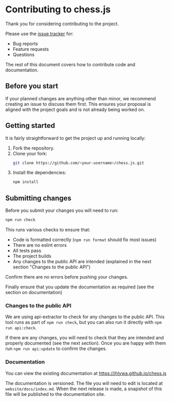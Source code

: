 # Contributing to chess.js

Thank you for considering contributing to the project.

Please use the [issue tracker](https://github.com/jhlywa/chess.js/issues) for:

- Bug reports
- Feature requests
- Questions

The rest of this document covers how to contribute code and documentation.

## Before you start

If your planned changes are anything other than minor, we recommend creating an
issue to discuss them first. This ensures your proposal is aligned with the
project goals and is not already being worked on.

## Getting started

It is fairly straightforward to get the project up and running locally:

1. Fork the repository.
2. Clone your fork:
   ```bash
   git clone https://github.com/<your-username>/chess.js.git
   ```
3. Install the dependencies:
   ```bash
   npm install
   ```

## Submitting changes

Before you submit your changes you will need to run:

```bash
npm run check
```

This runs various checks to ensure that:

- Code is formatted correctly (`npm run format` should fix most issues)
- There are no eslint errors
- All tests pass
- The project builds
- Any changes to the public API are intended (explained in the next section
  "Changes to the public API")

Confirm there are no errors before pushing your changes.

Finally ensure that you update the documentation as required (see the section on
documentation)

### Changes to the public API

We are using api-extractor to check for any changes to the public API. This tool
runs as part of `npm run check`, but you can also run it directly with
`npm run api:check`.

If there are any changes, you will need to check that they are intended and
properly documented (see the next section). Once you are happy with them run
`npm run api:update` to confirm the changes.

### Documentation

You can view the existing documentation at https://jhlywa.github.io/chess.js

The documentation is versioned. The file you will need to edit is located at
`website/docs/index.md`. When the next release is made, a snapshot of this file
will be published to the documentation site.
